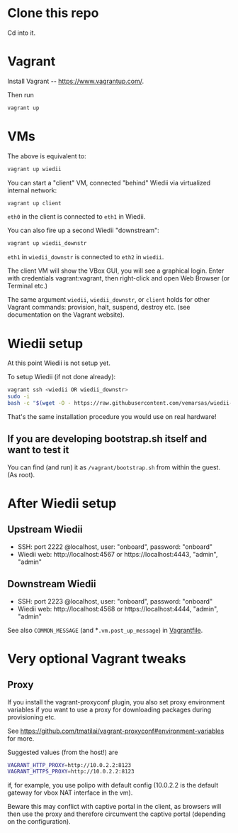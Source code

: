 # Clone this repo

Cd into it.

# Vagrant

Install Vagrant -- https://www.vagrantup.com/.

Then run

```bash
vagrant up
```

# VMs

The above is equivalent to:

```bash
vagrant up wiedii
```

You can start a "client" VM, connected "behind" Wiedii via virtualized internal network:
```bash
vagrant up client
```
`eth0` in the client is connected to `eth1` in Wiedii.

You can also fire up a second Wiedii "downstream":
```bash
vagrant up wiedii_downstr
```
`eth1` in `wiedii_downstr` is connected to `eth2` in `wiedii`.

The client VM will show the VBox GUI, you will see a graphical login.
Enter with credentials vagrant:vagrant, then right-click
and open Web Browser (or Terminal etc.)

The same argument `wiedii`, `wiedii_downstr`, or `client` holds for
other Vagrant commands: provision, halt, suspend, destroy etc.
(see documentation on the Vagrant website).

# Wiedii setup

At this point Wiedii is not setup yet.

To setup Wiedii (if not done already):
```bash
vagrant ssh <wiedii OR wiedii_downstr>
sudo -i
bash -c "$(wget -O - https://raw.githubusercontent.com/vemarsas/wiedii-bootstrap/main/bootstrap.sh)"
```
That's the same installation procedure you would use on real hardware!

## If you are developing bootstrap.sh itself and want to test it

You can find (and run) it as `/vagrant/bootstrap.sh` from within the guest. (As root).

# After Wiedii setup

## Upstream Wiedii
* SSH: port 2222 @localhost, user: "onboard", password: "onboard"
* Wiedii web: http://localhost:4567 or https://localhost:4443, "admin", "admin"

## Downstream Wiedii
* SSH: port 2223 @localhost, user: "onboard", password: "onboard"
* Wiedii web: http://localhost:4568 or https://localhost:4444, "admin", "admin"

See also `COMMON_MESSAGE` (and *`.vm.post_up_message`) in [Vagrantfile](Vagrantfile).

# Very optional Vagrant tweaks

## Proxy

If you install the vagrant-proxyconf plugin,
you also set proxy environment variables if you want to use a proxy
for downloading packages during provisioning etc.

See https://github.com/tmatilai/vagrant-proxyconf#environment-variables for more.

Suggested values (from the host!) are

```bash
VAGRANT_HTTP_PROXY=http://10.0.2.2:8123
VAGRANT_HTTPS_PROXY=http://10.0.2.2:8123
```
if, for example, you use polipo with default config
(10.0.2.2 is the default gateway for vbox NAT interface in the vm).

Beware this may conflict with captive portal in the client, as browsers will then use the proxy
and therefore circumvent the captive portal (depending on the configuration).
